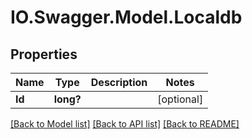 # IO.Swagger.Model.Localdb
## Properties

Name | Type | Description | Notes
------------ | ------------- | ------------- | -------------
**Id** | **long?** |  | [optional] 

[[Back to Model list]](../README.md#documentation-for-models) [[Back to API list]](../README.md#documentation-for-api-endpoints) [[Back to README]](../README.md)

